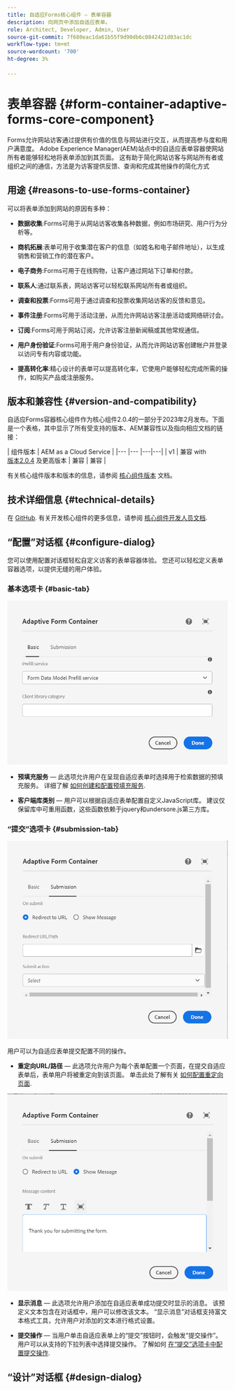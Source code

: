 ```yaml
---
title: 自适应Forms核心组件 — 表单容器
description: 向网页中添加自适应表单。
role: Architect, Developer, Admin, User
source-git-commit: 7f680eac1da61b55f9d90db6c0842421d03ac1dc
workflow-type: tm+mt
source-wordcount: '700'
ht-degree: 3%

---
```



# 表单容器 {#form-container-adaptive-forms-core-component}

Forms允许网站访客通过提供有价值的信息与网站进行交互，从而提高参与度和用户满意度。 Adobe Experience Manager(AEM)站点中的自适应表单容器使网站所有者能够轻松地将表单添加到其页面。 这有助于简化网站访客与网站所有者或组织之间的通信，方法是为访客提供反馈、查询和完成其他操作的简化方式

## 用途 {#reasons-to-use-forms-container}

可以将表单添加到网站的原因有多种：

* **数据收集**:Forms可用于从网站访客收集各种数据，例如市场研究、用户行为分析等。

* **商机拓展**:表单可用于收集潜在客户的信息（如姓名和电子邮件地址），以生成销售和营销工作的潜在客户。

* **电子商务**:Forms可用于在线购物，让客户通过网站下订单和付款。

* **联系人**:通过联系表，网站访客可以轻松联系网站所有者或组织。

* **调查和投票**:Forms可用于通过调查和投票收集网站访客的反馈和意见。

* **事件注册**:Forms可用于活动注册，从而允许网站访客注册活动或网络研讨会。

* **订阅**:Forms可用于网站订阅，允许访客注册新闻稿或其他常规通信。

* **用户身份验证**:Forms可用于用户身份验证，从而允许网站访客创建帐户并登录以访问专有内容或功能。

* **提高转化率**:精心设计的表单可以提高转化率，它使用户能够轻松完成所需的操作，如购买产品或注册服务。


## 版本和兼容性 {#version-and-compatibility}

自适应Forms容器核心组件作为核心组件2.0.4的一部分于2023年2月发布。下面是一个表格，其中显示了所有受支持的版本、AEM兼容性以及指向相应文档的链接：

| 组件版本 | AEM as a Cloud Service |
|--- |--- |---|---|
| v1 | 兼容 with<br>[版本2.0.4](/help/versions.md) 及更高版本 | 兼容 | 兼容 |

有关核心组件版本和版本的信息，请参阅 [核心组件版本](/help/versions.md) 文档。

<!-- ## Sample Component Output {#sample-component-output}

To experience the Accordion Component as well as see examples of its configuration options as well as HTML and JSON output, visit the [Component Library](https://adobe.com/go/aem_cmp_library_accordion). -->

## 技术详细信息 {#technical-details}

在 [GitHub](https://github.com/adobe/aem-core-forms-components/tree/master/ui.af.apps/src/main/content/jcr_root/apps/core/fd/components/form/container/v1/container). 有关开发核心组件的更多信息，请参阅 [核心组件开发人员文档](/help/developing/overview.md).

## “配置”对话框 {#configure-dialog}

您可以使用配置对话框轻松自定义访客的表单容器体验。 您还可以轻松定义表单容器选项，以提供无缝的用户体验。

### 基本选项卡 {#basic-tab}

![“基本”选项卡](/help/adaptive-forms/assets/formcontainer_basictab.png)

* **预填充服务**  — 此选项允许用户在呈现自适应表单时选择用于检索数据的预填充服务。 详细了解 [如何创建和配置预填充服务](https://experienceleague.adobe.com/docs/experience-manager-cloud-service/content/forms/create-an-adaptive-form/prepopulate-adaptive-form-fields.html?lang=en#aem-forms-custom-prefill-service).

* **客户端库类别**  — 用户可以根据自适应表单配置自定义JavaScript库。 建议仅保留库中可重用函数，这些函数依赖于jquery和undersore.js第三方库。

### “提交”选项卡 {#submission-tab}

![“提交”选项卡](/help/adaptive-forms/assets/formcontainer_submissiontab.png)

用户可以为自适应表单提交配置不同的操作。
* **重定向URL/路径**  — 此选项允许用户为每个表单配置一个页面，在提交自适应表单后，表单用户将被重定向到该页面。 单击此处了解有关 [如何配置重定向页面](https://experienceleague.adobe.com/docs/experience-manager-cloud-service/content/forms/create-an-adaptive-form/configure-submit-actions-and-metadata-submission/configuring-redirect-page.html).

![“显示消息”选项卡](/help/adaptive-forms/assets/formconatiner_showmessage.png)

* **显示消息**  — 此选项允许用户添加在自适应表单成功提交时显示的消息。 该预定义文本包含在对话框中，用户可以修改该文本。 “显示消息”对话框支持富文本格式工具，允许用户对添加的文本进行格式设置。

* **提交操作**  — 当用户单击自适应表单上的“提交”按钮时，会触发“提交操作”。 用户可以从支持的下拉列表中选择提交操作。 了解如何 [在“提交”选项卡中配置提交操作](https://experienceleague.adobe.com/docs/experience-manager-cloud-service/content/forms/create-an-adaptive-form/configure-submit-actions-and-metadata-submission/configuring-submit-actions.html#supporting-custom-functions-in-validation-expressions-br).

## “设计”对话框 {#design-dialog}



